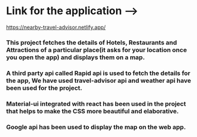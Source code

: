 # Link for the application -->
https://nearby-travel-advisor.netlify.app/

### This project fetches the details of Hotels, Restaurants and Attractions of a particular place(it asks for your location once you open the app) and displays them on a map.

### A third party api called Rapid api is used to fetch the details for the app, We have used travel-advisor api and weather api have been used for the project.
### Material-ui integrated with react has been used in the project that helps to make the CSS more beautiful and elaborative.
### Google api has been used to display the map on the web app.
